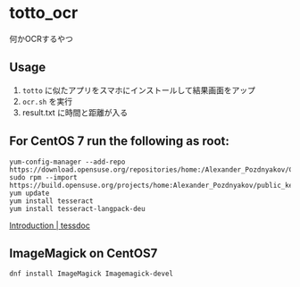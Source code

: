 # totto_ocr
 何かOCRするやつ

## Usage
1. `totto` に似たアプリをスマホにインストールして結果画面をアップ
2. `ocr.sh` を実行
3. result.txt に時間と距離が入る 

## For CentOS 7 run the following as root:
```
yum-config-manager --add-repo https://download.opensuse.org/repositories/home:/Alexander_Pozdnyakov/CentOS_7/
sudo rpm --import https://build.opensuse.org/projects/home:Alexander_Pozdnyakov/public_key
yum update
yum install tesseract
yum install tesseract-langpack-deu
```
[Introduction \| tessdoc](https://tesseract-ocr.github.io/tessdoc/Installation.html)

## ImageMagick on CentOS7
```
dnf install ImageMagick Imagemagick-devel
```

